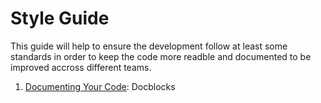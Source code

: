 <!-- DOCTOC SKIP -->
# Style Guide

This guide will help to ensure the development follow at least some standards in order to keep the code more readble and documented to be improved accross different teams. 


1. [Documenting Your Code](/style-guide/documenting-your-code.md#readme): Docblocks
